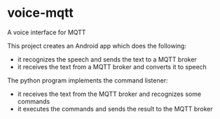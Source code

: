 # voice-mqtt
A voice interface for MQTT

This project creates an Android app which does the following:
 * it recognizes the speech and sends the text to a MQTT broker
 * it receives the text from a MQTT broker and converts it to speech

The python program implements the command listener:
 * it receives the text from the MQTT broker and recognizes some commands
 * it executes the commands and sends the result to the MQTT broker
